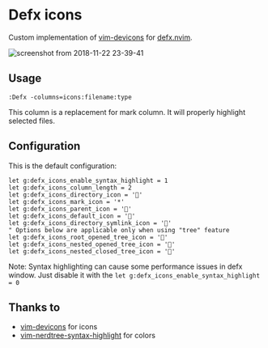 # Defx icons

Custom implementation of [vim-devicons](https://github.com/ryanoasis/vim-devicons) for [defx.nvim](https://github.com/Shougo/defx.nvim).

![screenshot from 2018-11-22 23-39-41](https://user-images.githubusercontent.com/1782860/48923552-eeed0b80-eeaf-11e8-98e8-8f4e7ec85194.png)

## Usage
```vimL
:Defx -columns=icons:filename:type
```
This column is a replacement for mark column. It will properly highlight selected files.

## Configuration
This is the default configuration:

```vimL
let g:defx_icons_enable_syntax_highlight = 1
let g:defx_icons_column_length = 2
let g:defx_icons_directory_icon = ''
let g:defx_icons_mark_icon = '*'
let g:defx_icons_parent_icon = ''
let g:defx_icons_default_icon = ''
let g:defx_icons_directory_symlink_icon = ''
" Options below are applicable only when using "tree" feature
let g:defx_icons_root_opened_tree_icon = ''
let g:defx_icons_nested_opened_tree_icon = ''
let g:defx_icons_nested_closed_tree_icon = ''
```

Note: Syntax highlighting can cause some performance issues in defx window. Just disable it with the `let g:defx_icons_enable_syntax_highlight = 0`

## Thanks to

* [vim-devicons](https://github.com/ryanoasis/vim-devicons) for icons
* [vim-nerdtree-syntax-highlight](https://github.com/tiagofumo/vim-nerdtree-syntax-highlight) for colors
